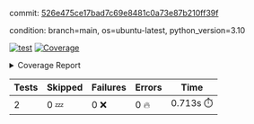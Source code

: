 commit: [526e475ce17bad7c69e8481c0a73e87b210ff39f](https://github.com/rcmdnk/python-template/tree/526e475ce17bad7c69e8481c0a73e87b210ff39f)

condition: branch=main, os=ubuntu-latest, python_version=3.10

[![test](https://github.com/rcmdnk/python-template/actions/workflows/test.yml/badge.svg)](https://github.com/rcmdnk/python-template/actions/runs/12538089489)
<a href="https://github.com/rcmdnk/python-template/blob/526e475ce17bad7c69e8481c0a73e87b210ff39f/README.md"><img alt="Coverage" src="https://img.shields.io/badge/Coverage-100%25-brightgreen.svg" /></a><details><summary>Coverage Report </summary><table><tr><th>File</th><th>Stmts</th><th>Miss</th><th>Cover</th></tr><tbody><tr><td><b>TOTAL</b></td><td><b>4</b></td><td><b>0</b></td><td><b>100%</b></td></tr></tbody></table></details>

| Tests | Skipped | Failures | Errors | Time |
| ----- | ------- | -------- | -------- | ------------------ |
| 2 | 0 :zzz: | 0 :x: | 0 :fire: | 0.713s :stopwatch: |

